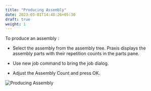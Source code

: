```yaml
---
title: "Producing Assembly"
date: 2023-03-01T14:48:26+05:30
draft: true
weight: 1
---
```


To produce an assembly :

* Select the assembly from the assembly tree. Praxis displays the assembly parts with their repetition counts in the parts pane.

* Use new job command to bring the job dialog.

* Adjust the Assembly Count and press OK.

![Producing Assembly](/images/ProduceAssembly.png)